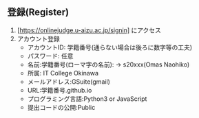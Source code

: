 ## 登録(Register)

1. [https://onlinejudge.u-aizu.ac.jp/signin] にアクセス
2. アカウント登録
    - アカウントID: 学籍番号(通らない場合は後ろに数字等の工夫)
    - パスワード: 任意
    - 名前:学籍番号(ローマ字の名前): -> s20xxx(Omas Naohiko)
    - 所属: IT College Okinawa
    - メールアドレス:GSuite(gmail)
    - URL:学籍番号.github.io
    - プログラミング言語:Python3 or JavaScript
    - 提出コードの公開:Public